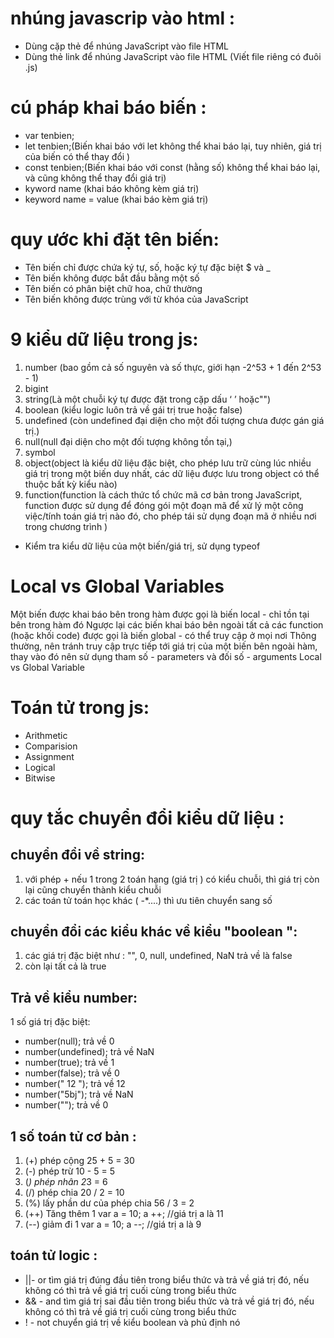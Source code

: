 # nhúng javascrip vào html :
- Dùng cặp thẻ <script></script> để nhúng JavaScript vào file HTML
- Dùng thẻ link để nhúng JavaScript vào file HTML (Viết file riêng có đuôi .js)
# cú pháp khai báo biến :
- var tenbien;
- let tenbien;(Biến khai báo với let không thể khai báo lại, tuy 
nhiên, giá trị của biến có thể thay đổi
)
- const tenbien;(Biến khai báo với const (hằng số) không thể khai 
báo lại, và cũng không thể thay đổi giá trị)
- kyword name (khai báo không kèm giá trị)
- keyword name = value  (khai báo kèm giá trị)
# quy ước khi đặt tên biến:
- Tên biến chỉ được chứa ký tự, số, hoặc ký tự đặc biệt $ và _
- Tên biến không được bắt đầu bằng một số
- Tên biến có phân biệt chữ hoa, chữ thường
- Tên biến không được trùng với từ khóa của JavaScript
# 9 kiểu dữ liệu trong js:
1. number (bao gồm cả số nguyên và số thực, giới hạn -2^53 + 1 đến 2^53 - 1)
2. bigint
3. string(Là một chuỗi ký tự được đặt trong cặp dấu ‘ ’ hoặc"")
4. boolean (kiểu logic luôn trả về gái trị true  hoặc false)
5. undefined (còn undefined đại diện cho một đối tượng chưa được gán giá trị.)
6. null(null đại diện cho một đối tượng không tồn tại,)
7. symbol
8. object(object là kiểu dữ liệu đặc biệt, cho phép lưu trữ cùng lúc nhiều giá trị trong một biến duy nhất, các dữ 
liệu được lưu trong object có thể thuộc bất kỳ kiểu nào)
9. function(function là cách thức tổ chức mã cơ bản trong JavaScript, function được sử dụng để đóng gói một 
đoạn mã để xử lý một công việc/tính toán giá trị nào đó, cho phép tái sử dụng đoạn mã ở nhiều nơi 
trong chương trình
)
- Kiểm tra kiểu dữ liệu của một biến/giá trị, sử dụng typeof
# Local vs Global Variables
Một biến được khai báo bên trong hàm được gọi là biến local - chỉ tồn tại bên trong hàm đó
Ngược lại các biến khai báo bên ngoài tất cả các function (hoặc khối code) được gọi là biến global - có 
thể truy cập ở mọi nơi
Thông thường, nên tránh truy cập trực tiếp tới giá trị của một biến bên ngoài hàm, thay vào đó nên sử 
dụng tham số - parameters và đối số - arguments
Local vs Global Variable

# Toán tử trong js:
- Arithmetic
- Comparision
- Assignment
- Logical
- Bitwise
# quy tắc chuyển đổi kiểu dữ liệu :
 ## chuyển đổi về string:
 1. với phép +
 nếu 1 trong 2 toán hạng (giá trị ) có kiểu chuỗi,
 thì giá trị còn lại cũng chuyển thành kiểu chuỗi
 2. các toán tử toán học khác ( -*....) thì ưu tiên chuyển sang số
 ## chuyển đổi các kiểu khác về kiểu "boolean ":
 1. các giá trị đặc biệt như : "", 0, null, undefined, NaN trả về là false
 2. còn lại tất cả là true
 ## Trả về kiểu number:
 1 số giá trị đặc biệt:
 
 - number(null); trả về 0
 - number(undefined); trả về NaN
 - number(true); trả về 1
 - number(false); trả về 0
 - number(" 12  "); trả về 12
 - number("5bj"); trả về NaN
 - number(""); trả về 0
 ## 1 số toán tử cơ bản :

1. (+) phép cộng	  25 + 5 = 30
2. (-)	phép trừ	10 - 5 = 5
3. (*)	phép nhân	2*3 = 6
4. (/)	phép chia	20 / 2 = 10
5. (%)	lấy phần dư của phép chia	56 / 3 = 2
6. (++)	Tăng thêm 1	var a = 10; a ++; //giá trị a là 11
7. (--)	giảm đi 1	var a = 10; a --; //giá trị a là 9
## toán tử logic :
- ||- or tìm giá trị đúng đầu tiên trong biểu thức và trả về giá trị đó, nếu không có thì trả về giá trị cuối 
cùng trong biểu thức
- && - and tìm giá trị sai đầu tiên trong biểu thức và trả về giá trị đó, nếu không có thì trả về giá trị cuối 
cùng trong biểu thức
- ! - not chuyển giá trị về kiểu boolean và phủ định nó